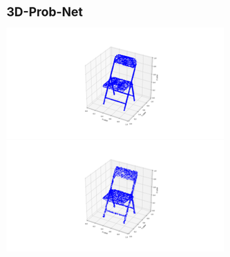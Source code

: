 # 3D-Prob-Net
![image](https://github.com/jerrywiston/3D-Prob-Net/blob/master/figure/chair_pc.png)
![image](https://github.com/jerrywiston/3D-Prob-Net/blob/master/figure/chair_re_pc.png)
